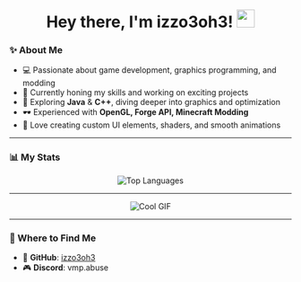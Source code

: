 <h1 align="center">Hey there, I'm izzo3oh3! <img src="https://github.com/blackcater/blackcater/raw/main/images/Hi.gif" height="32"/></h1>

### ✨ About Me

- 💻 Passionate about game development, graphics programming, and modding  
- 🔭 Currently honing my skills and working on exciting projects  
- 🌱 Exploring **Java** & **C++**, diving deeper into graphics and optimization  
- 🕶 Experienced with **OpenGL, Forge API, Minecraft Modding**  
- 🎨 Love creating custom UI elements, shaders, and smooth animations  

---

### 📊 My Stats

<div align="center">
    <img src="https://github-readme-stats.vercel.app/api/top-langs/?username=izzo3oh3&layout=compact&theme=radical&langs_count=8&hide_border=true&hide=html,css,makefile" alt="Top Languages" />
</div>

---

<div align="center">
    <img src="https://cdn.discordapp.com/attachments/1322973293212602451/1335331079602573404/98286a2243ada070aef5a6925dd3bc54.gif?ex=679fc77a&is=679e75fa&hm=0bec052cbe5e52cd43a359bfcbdbd99bc26470efb34a48efa99115eaa97ed692&" alt="Cool GIF" />
</div>

---

### 📌 Where to Find Me
- 🔗 **GitHub**: [izzo3oh3](https://github.com/izzo3oh3)  
- 🎮 **Discord**: vmp.abuse  
